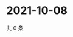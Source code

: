 # 2021-10-08

共 0 条

<!-- BEGIN WEIBO -->
<!-- 最后更新时间 Fri Oct 08 2021 22:07:57 GMT+0800 (China Standard Time) -->

<!-- END WEIBO -->
